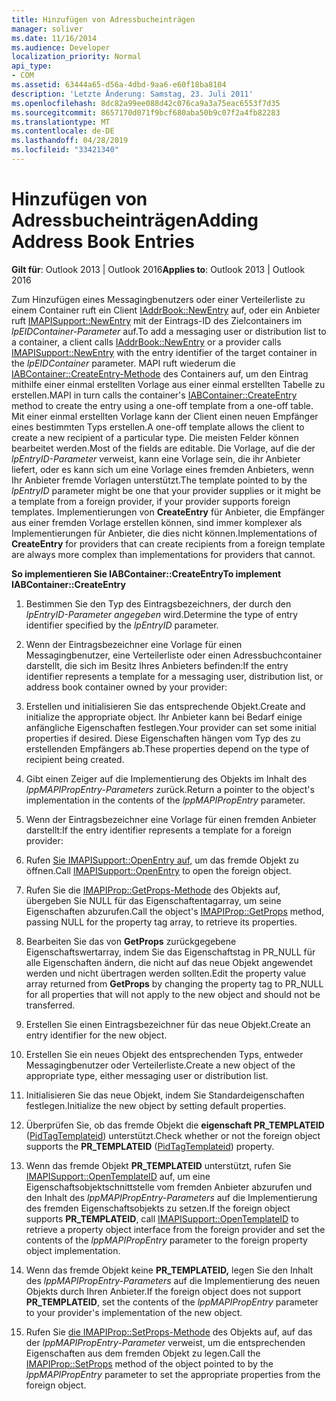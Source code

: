 ```yaml
---
title: Hinzufügen von Adressbucheinträgen
manager: soliver
ms.date: 11/16/2014
ms.audience: Developer
localization_priority: Normal
api_type:
- COM
ms.assetid: 63444a65-d56a-4dbd-9aa6-e60f18ba8104
description: 'Letzte Änderung: Samstag, 23. Juli 2011'
ms.openlocfilehash: 8dc82a99ee088d42c076ca9a3a75eac6553f7d35
ms.sourcegitcommit: 8657170d071f9bcf680aba50b9c07f2a4fb82283
ms.translationtype: MT
ms.contentlocale: de-DE
ms.lasthandoff: 04/28/2019
ms.locfileid: "33421340"
---
```

# <a name="adding-address-book-entries"></a><span data-ttu-id="88c37-103">Hinzufügen von Adressbucheinträgen</span><span class="sxs-lookup"><span data-stu-id="88c37-103">Adding Address Book Entries</span></span>

  
  
<span data-ttu-id="88c37-104">**Gilt für**: Outlook 2013 | Outlook 2016</span><span class="sxs-lookup"><span data-stu-id="88c37-104">**Applies to**: Outlook 2013 | Outlook 2016</span></span> 
  
<span data-ttu-id="88c37-105">Zum Hinzufügen eines Messagingbenutzers oder einer Verteilerliste zu einem Container ruft ein Client [IAddrBook::NewEntry](iaddrbook-newentry.md) auf, oder ein Anbieter ruft [IMAPISupport::NewEntry](imapisupport-newentry.md) mit der Eintrags-ID des Zielcontainers im  _lpEIDContainer-Parameter_ auf.</span><span class="sxs-lookup"><span data-stu-id="88c37-105">To add a messaging user or distribution list to a container, a client calls [IAddrBook::NewEntry](iaddrbook-newentry.md) or a provider calls [IMAPISupport::NewEntry](imapisupport-newentry.md) with the entry identifier of the target container in the  _lpEIDContainer_ parameter.</span></span> <span data-ttu-id="88c37-106">MAPI ruft wiederum die [IABContainer::CreateEntry-Methode](iabcontainer-createentry.md) des Containers auf, um den Eintrag mithilfe einer einmal erstellten Vorlage aus einer einmal erstellten Tabelle zu erstellen.</span><span class="sxs-lookup"><span data-stu-id="88c37-106">MAPI in turn calls the container's [IABContainer::CreateEntry](iabcontainer-createentry.md) method to create the entry using a one-off template from a one-off table.</span></span> <span data-ttu-id="88c37-107">Mit einer einmal erstellten Vorlage kann der Client einen neuen Empfänger eines bestimmten Typs erstellen.</span><span class="sxs-lookup"><span data-stu-id="88c37-107">A one-off template allows the client to create a new recipient of a particular type.</span></span> <span data-ttu-id="88c37-108">Die meisten Felder können bearbeitet werden.</span><span class="sxs-lookup"><span data-stu-id="88c37-108">Most of the fields are editable.</span></span> <span data-ttu-id="88c37-109">Die Vorlage, auf die der  _lpEntryID-Parameter_ verweist, kann eine Vorlage sein, die ihr Anbieter liefert, oder es kann sich um eine Vorlage eines fremden Anbieters, wenn Ihr Anbieter fremde Vorlagen unterstützt.</span><span class="sxs-lookup"><span data-stu-id="88c37-109">The template pointed to by the  _lpEntryID_ parameter might be one that your provider supplies or it might be a template from a foreign provider, if your provider supports foreign templates.</span></span> <span data-ttu-id="88c37-110">Implementierungen von **CreateEntry** für Anbieter, die Empfänger aus einer fremden Vorlage erstellen können, sind immer komplexer als Implementierungen für Anbieter, die dies nicht können.</span><span class="sxs-lookup"><span data-stu-id="88c37-110">Implementations of **CreateEntry** for providers that can create recipients from a foreign template are always more complex than implementations for providers that cannot.</span></span> 
  
 <span data-ttu-id="88c37-111">**So implementieren Sie IABContainer::CreateEntry**</span><span class="sxs-lookup"><span data-stu-id="88c37-111">**To implement IABContainer::CreateEntry**</span></span>
  
1. <span data-ttu-id="88c37-112">Bestimmen Sie den Typ des Eintragsbezeichners, der durch den  _lpEntryID-Parameter angegeben_ wird.</span><span class="sxs-lookup"><span data-stu-id="88c37-112">Determine the type of entry identifier specified by the  _lpEntryID_ parameter.</span></span> 
    
2. <span data-ttu-id="88c37-113">Wenn der Eintragsbezeichner eine Vorlage für einen Messagingbenutzer, eine Verteilerliste oder einen Adressbuchcontainer darstellt, die sich im Besitz Ihres Anbieters befinden:</span><span class="sxs-lookup"><span data-stu-id="88c37-113">If the entry identifier represents a template for a messaging user, distribution list, or address book container owned by your provider:</span></span>
    
1. <span data-ttu-id="88c37-114">Erstellen und initialisieren Sie das entsprechende Objekt.</span><span class="sxs-lookup"><span data-stu-id="88c37-114">Create and initialize the appropriate object.</span></span> <span data-ttu-id="88c37-115">Ihr Anbieter kann bei Bedarf einige anfängliche Eigenschaften festlegen.</span><span class="sxs-lookup"><span data-stu-id="88c37-115">Your provider can set some initial properties if desired.</span></span> <span data-ttu-id="88c37-116">Diese Eigenschaften hängen vom Typ des zu erstellenden Empfängers ab.</span><span class="sxs-lookup"><span data-stu-id="88c37-116">These properties depend on the type of recipient being created.</span></span> 
    
2. <span data-ttu-id="88c37-117">Gibt einen Zeiger auf die Implementierung des Objekts im Inhalt des  _lppMAPIPropEntry-Parameters_ zurück.</span><span class="sxs-lookup"><span data-stu-id="88c37-117">Return a pointer to the object's implementation in the contents of the  _lppMAPIPropEntry_ parameter.</span></span> 
    
3. <span data-ttu-id="88c37-118">Wenn der Eintragsbezeichner eine Vorlage für einen fremden Anbieter darstellt:</span><span class="sxs-lookup"><span data-stu-id="88c37-118">If the entry identifier represents a template for a foreign provider:</span></span>
    
1. <span data-ttu-id="88c37-119">Rufen [Sie IMAPISupport::OpenEntry auf,](imapisupport-openentry.md) um das fremde Objekt zu öffnen.</span><span class="sxs-lookup"><span data-stu-id="88c37-119">Call [IMAPISupport::OpenEntry](imapisupport-openentry.md) to open the foreign object.</span></span> 
    
2. <span data-ttu-id="88c37-120">Rufen Sie die [IMAPIProp::GetProps-Methode](imapiprop-getprops.md) des Objekts auf, übergeben Sie NULL für das Eigenschaftentagarray, um seine Eigenschaften abzurufen.</span><span class="sxs-lookup"><span data-stu-id="88c37-120">Call the object's [IMAPIProp::GetProps](imapiprop-getprops.md) method, passing NULL for the property tag array, to retrieve its properties.</span></span> 
    
3. <span data-ttu-id="88c37-121">Bearbeiten Sie das von **GetProps** zurückgegebene Eigenschaftswertarray, indem Sie das Eigenschaftstag in PR_NULL für alle Eigenschaften ändern, die nicht auf das neue Objekt angewendet werden und nicht übertragen werden sollten.</span><span class="sxs-lookup"><span data-stu-id="88c37-121">Edit the property value array returned from **GetProps** by changing the property tag to PR_NULL for all properties that will not apply to the new object and should not be transferred.</span></span> 
    
4. <span data-ttu-id="88c37-122">Erstellen Sie einen Eintragsbezeichner für das neue Objekt.</span><span class="sxs-lookup"><span data-stu-id="88c37-122">Create an entry identifier for the new object.</span></span> 
    
5. <span data-ttu-id="88c37-123">Erstellen Sie ein neues Objekt des entsprechenden Typs, entweder Messagingbenutzer oder Verteilerliste.</span><span class="sxs-lookup"><span data-stu-id="88c37-123">Create a new object of the appropriate type, either messaging user or distribution list.</span></span>
    
6. <span data-ttu-id="88c37-124">Initialisieren Sie das neue Objekt, indem Sie Standardeigenschaften festlegen.</span><span class="sxs-lookup"><span data-stu-id="88c37-124">Initialize the new object by setting default properties.</span></span>
    
7. <span data-ttu-id="88c37-125">Überprüfen Sie, ob das fremde Objekt die **eigenschaft PR_TEMPLATEID** ([PidTagTemplateid](pidtagtemplateid-canonical-property.md)) unterstützt.</span><span class="sxs-lookup"><span data-stu-id="88c37-125">Check whether or not the foreign object supports the **PR_TEMPLATEID** ([PidTagTemplateid](pidtagtemplateid-canonical-property.md)) property.</span></span> 
    
8. <span data-ttu-id="88c37-126">Wenn das fremde Objekt **PR_TEMPLATEID** unterstützt, rufen Sie [IMAPISupport::OpenTemplateID](imapisupport-opentemplateid.md) auf, um eine Eigenschaftsobjektschnittstelle vom fremden Anbieter abzurufen und den Inhalt des  _lppMAPIPropEntry-Parameters_ auf die Implementierung des fremden Eigenschaftsobjekts zu setzen.</span><span class="sxs-lookup"><span data-stu-id="88c37-126">If the foreign object supports **PR_TEMPLATEID**, call [IMAPISupport::OpenTemplateID](imapisupport-opentemplateid.md) to retrieve a property object interface from the foreign provider and set the contents of the  _lppMAPIPropEntry_ parameter to the foreign property object implementation.</span></span> 
    
9. <span data-ttu-id="88c37-127">Wenn das fremde Objekt keine **PR_TEMPLATEID,** legen Sie den Inhalt des  _lppMAPIPropEntry-Parameters_ auf die Implementierung des neuen Objekts durch Ihren Anbieter.</span><span class="sxs-lookup"><span data-stu-id="88c37-127">If the foreign object does not support **PR_TEMPLATEID**, set the contents of the  _lppMAPIPropEntry_ parameter to your provider's implementation of the new object.</span></span> 
    
10. <span data-ttu-id="88c37-128">Rufen Sie [die IMAPIProp::SetProps-Methode](imapiprop-setprops.md) des Objekts auf, auf das der  _lppMAPIPropEntry-Parameter_ verweist, um die entsprechenden Eigenschaften aus dem fremden Objekt zu legen.</span><span class="sxs-lookup"><span data-stu-id="88c37-128">Call the [IMAPIProp::SetProps](imapiprop-setprops.md) method of the object pointed to by the  _lppMAPIPropEntry_ parameter to set the appropriate properties from the foreign object.</span></span> 
    

